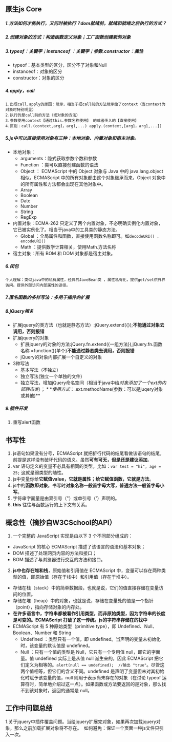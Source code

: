 ## 原生js Core

##### 1.方法如何才能执行，又何时被执行？dom就绪前，就绪和就绪之后执行的方式？

##### 2.创建对象的方式：构造函数定义对象；工厂函数创建新的对象

##### 3.typeof：关键字；instanceof ：关键字；参数.constructor：属性
* typeof：基本类型的区分，区分不了对象和Null
* instanceof：对象的区分
* constructor：对象的区分

##### 4.apply，call

    1.出现call,apply的原因：继承，相当于把call前的方法继承给了context（当context为对象时特别明显）
    2.执行的是call前的方法（或对象的方法）
    3.参数使用context【通过this.参数名称使用】 的或者传入的【直接使用】
    4.区别：call.(context,arg1，arg1,...) apply.(context,[arg1，arg1,...])

##### 5.js中可以直接使用对象有三种：本地对象、内置对象和宿主对象。
 - 本地对象：
    - arguments：隐式获取参数个数和参数
    - Function ：类可以直接创建函数的语法
    - Object ： ECMAScript 中的 Object 对象与 Java 中的 java.lang.object 相似，ECMAScript 中的所有对象都由这个对象继承而来，Object 对象中的所有属性和方法都会出现在其他对象中。
    - Array 
    - Boolean 
    - Date 
    - Number 
    - String
    - RegExp
- 内置对象：ECMA-262 只定义了两个内置对象，不必明确实例化内置对象，它已被实例化了。相当于java中的工具类的静态方法。
   - Global ：全局属性和函数，直接使用函数名称即可。如`decodeURI() ，encodeURI()`
   - Math ：提供数学计算相关，使用Math.方法名称
- 宿主对象：所有 BOM 和 DOM 对象都是宿主对象。

##### 6.闭包

    个人理解：类似java中的私有属性，经典的JaveBean类 ，属性私有化，提供get/set供外界访问。提供外部访问内部属性的途径。

##### 7.匿名函数的多样写法：多用于插件的扩展

##### 8.jQuery相关
* 扩展jquery的类方法（也就是静态方法）:jQuery.extend({});**不能通过对象去调用，否则报错**
* 扩展jquery的对象
   * 扩展jquery的对象的方法:jQuery.fn.extend({一组方法}),jQuery.fn.函数名称 =function(){单个}**不能通过静态类去调用，否则报错**
   * jQuery的对象内部扩展一个自定义的对象
* 3种写法
   * 基本写法（不独立）
   * 独立写法(独立一个单独的文件)
   * 独立写法，增加jQuery命名空间（相当于java中给$对象添加了一个ext的内部静态类）；**使用方式：$.ext.methodName(参数：可以是juqery对象或其他)**
  
##### 9.插件开发

1. 重写alert函数

## 书写性

1. js语句如果没有分号，ECMAScript 就把折行代码的结尾看做该语句的结尾，前提是这样没有破坏代码的语义。虽然**可有可无，但是还是建议添加**。
2. var 语句定义的变量不必具有相同的类型。比如：`var test = "hi", age = 25;` 这就是弱类型的随性。
3. js中变量你给**它赋值value，它就是属性；给它赋值函数，它就是方法**。
4. js中的**函数即对象**。书写时**对象名称一般首字母大写，普通方法一般首字母小写**。
5. 字符串字面量是由双引号（"）或单引号（'）声明的。
6. **this** 往往与函数运行的上下文有关系。

## 概念性（摘抄自W3CSchool的API）
1. 一个完整的 JavaScript 实现是由以下 3 个不同部分组成的：
 * JavaScript 的核心 ECMAScript 描述了该语言的语法和基本对象；
 * DOM 描述了处理网页内容的方法和接口；
 * BOM 描述了与浏览器进行交互的方法和接口。
2. **js中也存在堆和栈**，原始值和引用值在 ECMAScript 中，变量可以存在两种类型的值，即原始值（存在于栈中）和引用值（存在于堆中）。
 * 存储在栈（stack）中的简单数据段，也就是说，它们的值直接存储在变量访问的位置。
 * 存储在堆（heap）中的对象，也就是说，存储在变量处的值是一个指针（point），指向存储对象的内存处。 
 * **在许多语言中，字符串都被看作引用类型，而非原始类型，因为字符串的长度是可变的。ECMAScript 打破了这一传统。js的字符串存储在的找中**
 * ECMAScript 有 5 种原始类型（primitive type），即 Undefined、Null、Boolean、Number 和 String
     * Undefined ：类型只有一个值，即 undefined。当声明的变量未初始化时，该变量的默认值是 undefined。
     * Null ：只有一个值的类型是 Null，它只有一个专用值 null，即它的字面量。值 undefined 实际上是从值 null 派生来的，因此 ECMAScript 把它们定义为相等的。`alert(null == undefined);  //输出 "true"`。尽管这两个值相等，但它们的含义不同。undefined 是声明了变量但未对其初始化时赋予该变量的值，null 则用于表示尚未存在的对象（在讨论 typeof 运算符时，简单地介绍过这一点）。如果函数或方法要返回的是对象，那么找不到该对象时，返回的通常是 null。

## 工作中问题总结
1.关于jquery中插件覆盖问题。当给jquery扩展完对象，如果再次加载jquery对象，那么之前加载扩展对象将不存在。
  如何避免：保证一个页面一种js文件只引入一次。




       
       
       
       
       
       
       
       
       
       
       
       
       
       
       
       
       
       
       
       
       
